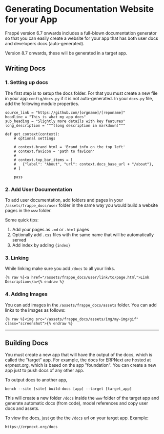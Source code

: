 # Generating Documentation Website for your App

Frappé version 6.7 onwards includes a full-blown documentation generator so that you can easily create a website for your app that has both user docs and developers docs (auto-generated).

Version 8.7 onwards, these will be generated in a target app.

## Writing Docs

### 1. Setting up docs

The first step is to setup the docs folder. For that you must create a new file in your app `config/docs.py` if it is not auto-generated. In your `docs.py` file, add the following module properties.


    source_link = "https://github.com/[orgname]/[reponame]"
    headline = "This is what my app does"
    sub_heading = "Slightly more details with key features"
    long_description = """(long description in markdown)"""

    def get_context(context):
        # optional settings

        # context.brand_html = 'Brand info on the top left'
        # context.favicon = 'path to favicon'
        #
        # context.top_bar_items = [
        #   {"label": "About", "url": context.docs_base_url + "/about"},
        # ]

    	pass

### 2. Add User Documentation

To add user documentation, add folders and pages in your `/assets/frappe_docs/user` folder in the same way you would build a website pages in the `www` folder.

Some quick tips:

1. Add your pages as `.md` or `.html` pages
2. Optionally add `.css` files with the same name that will be automatically served
3. Add index by adding `{index}`

### 3. Linking

While linking make sure you add `/docs` to all your links.


    {% raw %}<a href="/assets/frappe_docs/user/link/to/page.html">Link Description</a>{% endraw %}


### 4. Adding Images

You can add images in the `/assets/frappe_docs/assets` folder. You can add links to the images as follows:

    {% raw %}<img src="/assets/frappe_docs/assets/img/my-img/gif" class="screenshot">{% endraw %}

---


## Building Docs

You must create a new app that will have the output of the docs, which is called the "target" app. For example, the docs for ERPNext are hosted at erpnext.org, which is based on the app "foundation". You can create a new app just to push docs of any other app.

To output docs to another app,

    bench --site [site] build-docs [app] --target [target_app]

This will create a new folder `/docs` inside the `www` folder of the target app and generate automatic docs (from code), model references and copy user docs and assets.

To view the docs, just go the the `/docs` url on your target app. Example:

    https://erpnext.org/docs
